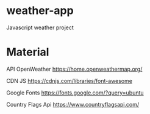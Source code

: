# weather-app
Javascript weather project

# Material

API OpenWeather
https://home.openweathermap.org/

CDN JS
https://cdnjs.com/libraries/font-awesome

Google Fonts
https://fonts.google.com/?query=ubuntu

Country Flags Api
https://www.countryflagsapi.com/